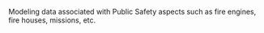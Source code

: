 Modeling data associated with Public Safety aspects such as fire engines, fire houses, missions, etc.